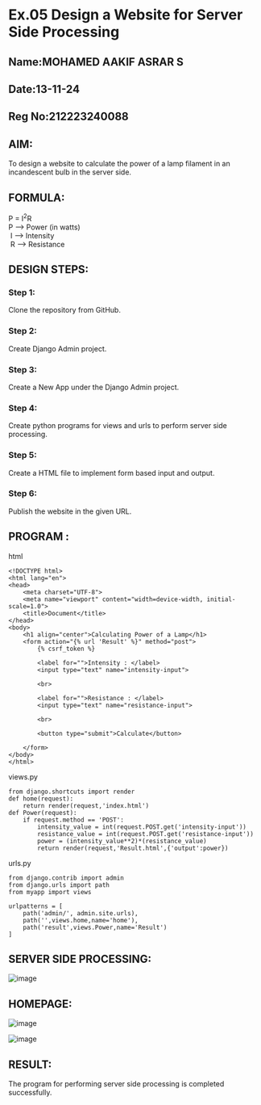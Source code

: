 # Ex.05 Design a Website for Server Side Processing

## Name:MOHAMED AAKIF ASRAR S
## Date:13-11-24
## Reg No:212223240088


## AIM:
 To design a website to calculate the power of a lamp filament in an incandescent bulb in the server side. 


## FORMULA:
P = I<sup>2</sup>R
<br> P --> Power (in watts)
<br> I --> Intensity
<br> R --> Resistance

## DESIGN STEPS:

### Step 1:
Clone the repository from GitHub.

### Step 2:
Create Django Admin project.

### Step 3:
Create a New App under the Django Admin project.

### Step 4:
Create python programs for views and urls to perform server side processing.

### Step 5:
Create a HTML file to implement form based input and output.

### Step 6:
Publish the website in the given URL.

## PROGRAM :
html
~~~
<!DOCTYPE html>
<html lang="en">
<head>
    <meta charset="UTF-8">
    <meta name="viewport" content="width=device-width, initial-scale=1.0">
    <title>Document</title>
</head>
<body>
    <h1 align="center">Calculating Power of a Lamp</h1>
    <form action="{% url 'Result' %}" method="post">
        {% csrf_token %}
       
        <label for="">Intensity : </label>
        <input type="text" name="intensity-input">

        <br>

        <label for="">Resistance : </label>
        <input type="text" name="resistance-input">

        <br>

        <button type="submit">Calculate</button>

    </form>  
</body>
</html>
~~~
views.py
~~~
from django.shortcuts import render
def home(request):
    return render(request,'index.html')
def Power(request):
    if request.method == 'POST':
        intensity_value = int(request.POST.get('intensity-input'))
        resistance_value = int(request.POST.get('resistance-input'))
        power = (intensity_value**2)*(resistance_value)
        return render(request,'Result.html',{'output':power})
~~~
urls.py

~~~
from django.contrib import admin
from django.urls import path
from myapp import views

urlpatterns = [
    path('admin/', admin.site.urls),
    path('',views.home,name='home'),
    path('result',views.Power,name='Result')
]
~~~
## SERVER SIDE PROCESSING:
![image](https://github.com/user-attachments/assets/a6e01949-392f-4cfd-8950-27e38f20ce41)

## HOMEPAGE:
![image](https://github.com/user-attachments/assets/1fecd749-0ec9-40a0-b85e-6799475ded7e)

![image](https://github.com/user-attachments/assets/df963a57-db1a-44bb-b50c-ace65800a4e7)







## RESULT:
The program for performing server side processing is completed successfully.
